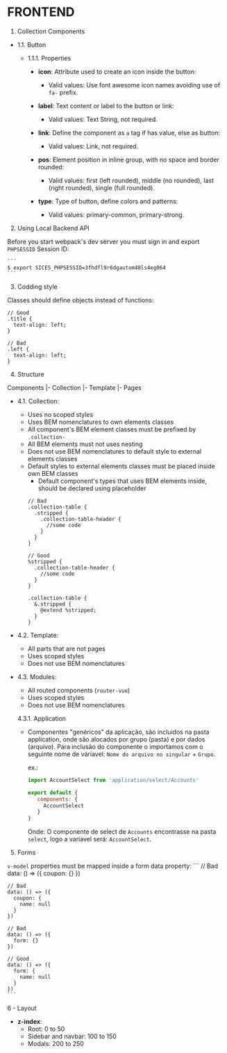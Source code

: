 FRONTEND
========

1. Collection Components

  - 1.1. Button

    - 1.1.1. Properties

      - **icon**: Attribute used to create an icon inside the button:
        - Valid values: Use font awesome icon names avoiding use of `fa-` prefix.

      - **label**: Text content or label to the button or link:
        - Valid values: Text String, not required.

      - **link**: Define the component as `a` tag if has value, else as button:
        - Valid values: Link, not required.

      - **pos**: Element position in inline group, with no space and border rounded:
        - Valid values: first (left rounded), middle (no rounded), last (right rounded), single (full rounded).

      - **type**: Type of button, define colors and patterns:
        - Valid values: primary-common, primary-strong.


2. Using Local Backend API

  Before you start webpack's dev server you must sign in and export `PHPSESSID` Session ID:

    ```
    $ export SICES_PHPSESSID=3fhdfl9r6dgautom48ls4eg064
    ```

3. Codding style

  Classes should define objects instead of functions:
  ```
  // Good
  .title {
    text-align: left;
  }

  // Bad
  .left {
    text-align: left;
  }
  ```

4. Structure

  Components
  |- Collection
  |- Template
  |- Pages

  - 4.1. Collection:

    - Uses no scoped styles
    - Uses BEM nomenclatures to own elements classes
    - All component's BEM element classes must be prefixed by `.collection-`
    - All BEM elements must not uses nesting
    - Does not use BEM nomenclatures to default style to external elements classes
    - Default styles to external elements classes must be placed inside own BEM classes
      - Default component's types that uses BEM elements inside, should be declared using placeholder
      ```
      // Bad
      .collection-table {
        .stripped {
          .collection-table-header {
            //some code
          }
        }
      }

      // Good
      %stripped {
        .collection-table-header {
          //some code
        }
      }

      .collection-table {
        &.stripped {
          @extend %stripped;
        }
      }
      ```

  - 4.2. Template:

    - All parts that are not pages
    - Uses scoped styles
    - Does not use BEM nomenclatures

  - 4.3. Modules:

    - All routed components (`router-vue`)
    - Uses scoped styles
    - Does not use BEM nomenclatures

    4.3.1. Application

      - Componentes "genéricos" da aplicação, são incluidos na pasta application, onde são alocados por grupo (pasta) e por dados (arquivo).
        Para inclusão do componente o importamos com o seguinte nome de váriavel: `Nome do arquivo no singular` + `Grupo`.

        ex.:
        ```javascript
        import AccountSelect from 'application/select/Accounts'

        export default {
           components: {
             AccountSelect
           }
        }
        ```

        Onde:
          O componente de select de `Accounts` encontrasse na pasta `select`, logo a variavel será: `AccountSelect`.

5. Forms

  `v-model` properties must be mapped inside a form data property:
    ```
    // Bad
    data: () => ({
      coupon: {}
    })

    // Bad
    data: () => ({
      coupon: {
        name: null
      }
    })

    // Bad
    data: () => ({
      form: {}
    })

    // Good
    data: () => ({
      form: {
        name: null
      }
    })
    ```
6 - Layout
  - **z-index**:
    - Root: 0 to 50
    - Sidebar and navbar: 100 to 150
    - Modals: 200 to 250
